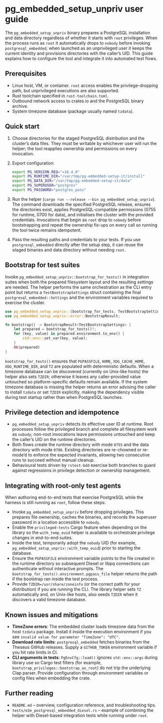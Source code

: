 # pg_embedded_setup_unpriv user guide

The `pg_embedded_setup_unpriv` binary prepares a PostgreSQL installation and
data directory regardless of whether it starts with `root` privileges. When the
process runs as `root` it automatically drops to `nobody` before invoking
`postgresql_embedded`; when launched as an unprivileged user it keeps the
current identity and provisions directories with the caller’s UID. This guide
explains how to configure the tool and integrate it into automated test flows.

## Prerequisites

- Linux host, VM, or container. `root` access enables the privilege-dropping
  path, but unprivileged executions are also supported.
- Rust toolchain specified in `rust-toolchain.toml`.
- Outbound network access to crates.io and the PostgreSQL binary archive.
- System timezone database (package usually named `tzdata`).

## Quick start

1. Choose directories for the staged PostgreSQL distribution and the cluster’s
   data files. They must be writable by whichever user will run the helper; the
   tool reapplies ownership and permissions on every invocation.
2. Export configuration:

   ```bash
   export PG_VERSION_REQ="=16.4.0"
   export PG_RUNTIME_DIR="/var/tmp/pg-embedded-setup-it/install"
   export PG_DATA_DIR="/var/tmp/pg-embedded-setup-it/data"
   export PG_SUPERUSER="postgres"
   export PG_PASSWORD="postgres_pass"
   ```

3. Run the helper (`cargo run --release --bin pg_embedded_setup_unpriv`). The
   command downloads the specified PostgreSQL release, ensures the directories
   exist, applies PostgreSQL-compatible permissions (0755 for runtime, 0700 for
   data), and initialises the cluster with the provided credentials.
   Invocations that begin as `root` drop to `nobody` before bootstrapping and
   repeat the ownership fix-ups on every call so running the tool twice remains
   idempotent.
4. Pass the resulting paths and credentials to your tests. If you use
   `postgresql_embedded` directly after the setup step, it can reuse the staged
   binaries and data directory without needing `root`.

## Bootstrap for test suites

Invoke `pg_embedded_setup_unpriv::bootstrap_for_tests()` in integration suites
when both the prepared filesystem layout and the resulting settings are needed.
The helper performs the same orchestration as the CLI entry point but returns a
`TestBootstrapSettings` struct containing the final
`postgresql_embedded::Settings` and the environment variables required to
exercise the cluster.

```rust
use pg_embedded_setup_unpriv::{bootstrap_for_tests, TestBootstrapSettings};
use pg_embedded_setup_unpriv::error::BootstrapResult;

fn bootstrap() -> BootstrapResult<TestBootstrapSettings> {
    let prepared = bootstrap_for_tests()?;
    for (key, value) in prepared.environment.to_env() {
        std::env::set_var(key, value);
    }
    Ok(prepared)
}
```

`bootstrap_for_tests()` ensures that `PGPASSFILE`, `HOME`, `XDG_CACHE_HOME`,
`XDG_RUNTIME_DIR`, and `TZ` are populated with deterministic defaults. When a
timezone database can be discovered (currently on Unix-like hosts) the helper
also sets `TZDIR`; otherwise it leaves any caller-provided value untouched so
platform-specific defaults remain available. If the system timezone database is
missing the helper returns an error advising the caller to install `tzdata` or
set `TZDIR` explicitly, making the dependency visible during test startup
rather than when PostgreSQL launches.

## Privilege detection and idempotence

- `pg_embedded_setup_unpriv` detects its effective user ID at runtime. Root
  processes follow the privileged branch and complete all filesystem work as
  `nobody`; non-root invocations leave permissions untouched and keep the
  caller’s UID on the runtime directories.
- Both flows create the runtime directory with mode `0755` and the data
  directory with mode `0700`. Existing directories are re-chowned or re-mode’d
  to enforce the expected invariants, allowing two consecutive runs to succeed
  without manual cleanup.
- Behavioural tests driven by `rstest-bdd` exercise both branches to guard
  against regressions in privilege detection or ownership management.

## Integrating with root-only test agents

When authoring end-to-end tests that exercise PostgreSQL while the harness is
still running as `root`, follow these steps:

- Invoke `pg_embedded_setup_unpriv` before dropping privileges. This prepares
  file ownership, caches the binaries, and records the superuser password in a
  location accessible to `nobody`.
- Enable the `privileged-tests` Cargo feature when depending on the library so
  the `with_temp_euid` helper is available to orchestrate privilege changes in
  end-to-end suites.
- Inside the test, temporarily adopt the `nobody` UID (for example,
  `pg_embedded_setup_unpriv::with_temp_euid`) prior to starting the database.
- Ensure the `PGPASSFILE` environment variable points to the file created in
  the runtime directory so subsequent Diesel or libpq connections can
  authenticate without interactive prompts. The
  `bootstrap_for_tests().environment.pgpass_file` helper returns the path if
  the bootstrap ran inside the test process.
- Provide `TZDIR=/usr/share/zoneinfo` (or the correct path for your
  distribution) if you are running the CLI. The library helper sets `TZ`
  automatically and, on Unix-like hosts, also seeds `TZDIR` when it discovers a
  valid timezone database.

## Known issues and mitigations

- **TimeZone errors**: The embedded cluster loads timezone data from the host
  `tzdata` package. Install it inside the execution environment if you see
  `invalid value for parameter "TimeZone": "UTC"`.
- **Download rate limits**: `postgresql_embedded` fetches binaries from the
  Theseus GitHub releases. Supply a `GITHUB_TOKEN` environment variable if you
  hit rate limits in CI.
- **CLI arguments in tests**: `PgEnvCfg::load()` ignores `std::env::args`
  during library use so Cargo test filters (for example,
  `bootstrap_privileges::bootstrap_as_root`) do not trip the underlying Clap
  parser. Provide configuration through environment variables or config files
  when embedding the crate.

## Further reading

- `README.md` – overview, configuration reference, and troubleshooting tips.
- `tests/e2e_postgresql_embedded_diesel.rs` – example of combining the helper
  with Diesel-based integration tests while running under `root`.
